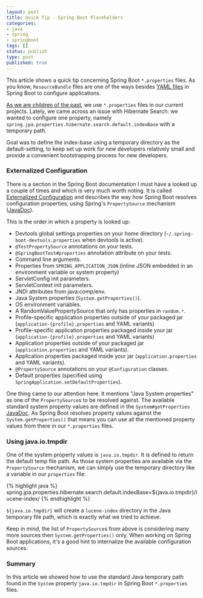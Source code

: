 ```yaml
---
layout: post
title: Quick Tip - Spring Boot Placeholders
categories:
- java
- spring
- springboot
tags: []
status: publish
type: post
published: true
---
```


This article shows a quick tip concerning Spring Boot `*.properties` files. As you know, `ResourceBundle` files are one of the ways besides [YAML files](https://de.wikipedia.org/wiki/YAML) in Spring Boot to configure applications. 

[As we are children of the past](https://twitter.com/iamjoyclark/status/916323971913650177), we use `*.properties` files in our current projects. Lately, we came across an issue with Hibernate Search: we wanted to configure one property, namely `spring.jpa.properties.hibernate.search.default.indexBase` with a temporary path. 

Goal was to define the index-base using a temporary directory as the default-setting, to keep set up work for new developers relatively small and provide a convenient bootstrapping process for new developers.

### Externalized Configuration

There is a section in the Spring Boot documentation I must have a looked up a couple of times and which is very much worth noting. It is called [Externalized Configuration](https://docs.spring.io/spring-boot/docs/1.5.6.RELEASE/reference/htmlsingle/#boot-features-external-config) and describes the way how Spring Boot resolves configuration properties, using Spring's `PropertySource` mechanism ([JavaDoc](https://docs.spring.io/spring/docs/current/javadoc-api/org/springframework/context/annotation/PropertySource.html)). 

This is the order in which a property is looked up:

* Devtools global settings properties on your home directory (`~/.spring-boot-devtools.properties` when devtools is active).
* `@TestPropertySource` annotations on your tests.
* `@SpringBootTest#properties` annotation attribute on your tests.
* Command line arguments.
* Properties from `SPRING_APPLICATION_JSON` (inline JSON embedded in an environment variable or system property)
* ServletConfig init parameters.
* ServletContext init parameters.
* JNDI attributes from java:comp/env.
* Java System properties (`System.getProperties()`).
* OS environment variables.
* A RandomValuePropertySource that only has properties in `random.*`.
* Profile-specific application properties outside of your packaged jar (`application-{profile}.properties` and YAML variants)
* Profile-specific application properties packaged inside your jar (`application-{profile}.properties` and YAML variants)
* Application properties outside of your packaged jar (`application.properties` and YAML variants).
* Application properties packaged inside your jar (`application.properties` and YAML variants).
* `@PropertySource` annotations on your `@Configuration` classes.
* Default properties (specified using `SpringApplication.setDefaultProperties`).

One thing came to our attention here. It mentions "Java System properties" as one of the `PropertySource`s to be resolved against. The available standard system property values are defined in the `System#getProperties` [JavaDoc](http://docs.oracle.com/javase/9/docs/api/java/lang/System.html#getProperties--). As Spring Boot resolves property values against the `System.getProperties()` that means you can use all the mentioned property values from there in our `*.properties` files. 

### Using java.io.tmpdir

One of the system property values is `java.io.tmpdir`. It is defined to return the default temp file path. As those system properties are available via the `PropertySource` mechanism, we can simply use the temporary directory like a variable in our `properties` file:

{% highlight java %}
spring.jpa.properties.hibernate.search.default.indexBase=${java.io.tmpdir}/lucene-index/
{% endhighlight %}

`${java.io.tmpdir}` will create a `lucene-index` directory in the Java temporary file path, which is exactly what we tried to achieve. 

Keep in mind, the list of `PropertySource`s from above is considering many more sources then `System.getProperties()` only. When working on Spring Boot applications, it's a good hint to internalize the available configuration sources.

### Summary

In this article we showed how to use the standard Java temporary path found in the `System` property `java.io.tmpdir` in Spring Boot `*.properties` files. 

